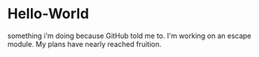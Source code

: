 # Hello-World
something i'm doing because GitHub told me to. 
I'm working on an escape module. My plans have nearly reached fruition. 
